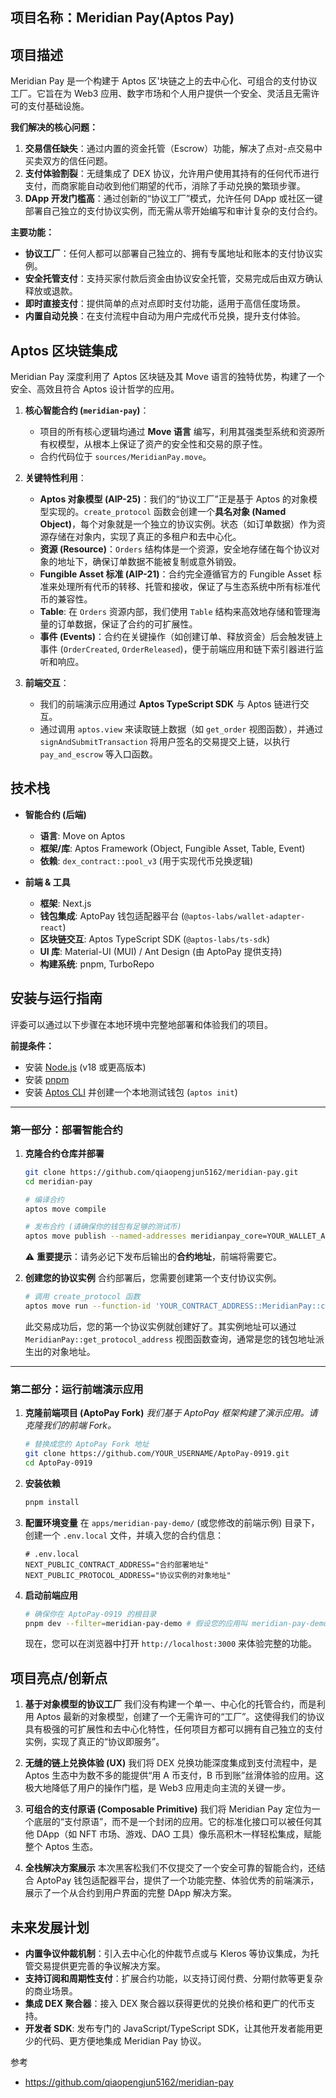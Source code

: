 
## 项目名称：Meridian Pay(Aptos Pay)

## 项目描述

Meridian Pay 是一个构建于 Aptos 区'块链之上的去中心化、可组合的支付协议工厂。它旨在为 Web3 应用、数字市场和个人用户提供一个安全、灵活且无需许可的支付基础设施。

**我们解决的核心问题：**

1. **交易信任缺失**：通过内置的资金托管（Escrow）功能，解决了点对-点交易中买卖双方的信任问题。
2. **支付体验割裂**：无缝集成了 DEX 协议，允许用户使用其持有的任何代币进行支付，而商家能自动收到他们期望的代币，消除了手动兑换的繁琐步骤。
3. **DApp 开发门槛高**：通过创新的“协议工厂”模式，允许任何 DApp 或社区一键部署自己独立的支付协议实例，而无需从零开始编写和审计复杂的支付合约。

**主要功能：**

* **协议工厂**：任何人都可以部署自己独立的、拥有专属地址和账本的支付协议实例。
* **安全托管支付**：支持买家付款后资金由协议安全托管，交易完成后由双方确认释放或退款。
* **即时直接支付**：提供简单的点对点即时支付功能，适用于高信任度场景。
* **内置自动兑换**：在支付流程中自动为用户完成代币兑换，提升支付体验。

## Aptos 区块链集成

Meridian Pay 深度利用了 Aptos 区块链及其 Move 语言的独特优势，构建了一个安全、高效且符合 Aptos 设计哲学的应用。

1. **核心智能合约 (`meridian-pay`)**：

      * 项目的所有核心逻辑均通过 **Move 语言** 编写，利用其强类型系统和资源所有权模型，从根本上保证了资产的安全性和交易的原子性。
      * 合约代码位于 `sources/MeridianPay.move`。

2. **关键特性利用**：

      * **Aptos 对象模型 (AIP-25)**：我们的“协议工厂”正是基于 Aptos 的对象模型实现的。`create_protocol` 函数会创建一个**具名对象 (Named Object)**，每个对象就是一个独立的协议实例。状态（如订单数据）作为资源存储在对象内，实现了真正的多租户和去中心化。
      * **资源 (Resource)**：`Orders` 结构体是一个资源，安全地存储在每个协议对象的地址下，确保订单数据不能被复制或意外销毁。
      * **Fungible Asset 标准 (AIP-21)**：合约完全遵循官方的 Fungible Asset 标准来处理所有代币的转移、托管和接收，保证了与生态系统中所有标准代币的兼容性。
      * **Table**: 在 `Orders` 资源内部，我们使用 `Table` 结构来高效地存储和管理海量的订单数据，保证了合约的可扩展性。
      * **事件 (Events)**：合约在关键操作（如创建订单、释放资金）后会触发链上事件 (`OrderCreated`, `OrderReleased`)，便于前端应用和链下索引器进行监听和响应。

3. **前端交互**：

      * 我们的前端演示应用通过 **Aptos TypeScript SDK** 与 Aptos 链进行交互。
      * 通过调用 `aptos.view` 来读取链上数据（如 `get_order` 视图函数），并通过 `signAndSubmitTransaction` 将用户签名的交易提交上链，以执行 `pay_and_escrow` 等入口函数。

## 技术栈

* **智能合约 (后端)**

  * **语言**: Move on Aptos
  * **框架/库**: Aptos Framework (Object, Fungible Asset, Table, Event)
  * **依赖**: `dex_contract::pool_v3` (用于实现代币兑换逻辑)

* **前端 & 工具**

  * **框架**: Next.js
  * **钱包集成**: AptoPay 钱包适配器平台 (`@aptos-labs/wallet-adapter-react`)
  * **区块链交互**: Aptos TypeScript SDK (`@aptos-labs/ts-sdk`)
  * **UI 库**: Material-UI (MUI) / Ant Design (由 AptoPay 提供支持)
  * **构建系统**: pnpm, TurboRepo

## 安装与运行指南

评委可以通过以下步骤在本地环境中完整地部署和体验我们的项目。

**前提条件：**

* 安装 [Node.js](https://nodejs.org/) (v18 或更高版本)
* 安装 [pnpm](https://pnpm.io/installation)
* 安装 [Aptos CLI](https://www.google.com/search?q=https://aptos.dev/cli-tools/aptos-cli/install-aptos-cli) 并创建一个本地测试钱包 (`aptos init`)

-----

### **第一部分：部署智能合约**

1. **克隆合约仓库并部署**

    ```bash
    git clone https://github.com/qiaopengjun5162/meridian-pay.git
    cd meridian-pay

    # 编译合约
    aptos move compile

    # 发布合约 (请确保你的钱包有足够的测试币)
    aptos move publish --named-addresses meridianpay_core=YOUR_WALLET_ADDRESS
    ```

    ⚠️ **重要提示**：请务必记下发布后输出的**合约地址**，前端将需要它。

2. **创建您的协议实例**
    合约部署后，您需要创建第一个支付协议实例。

    ```bash
    # 调用 create_protocol 函数
    aptos move run --function-id 'YOUR_CONTRACT_ADDRESS::MeridianPay::create_protocol'
    ```

    此交易成功后，您的第一个协议实例就创建好了。其实例地址可以通过 `MeridianPay::get_protocol_address` 视图函数查询，通常是您的钱包地址派生出的对象地址。

-----

### **第二部分：运行前端演示应用**

1. **克隆前端项目 (AptoPay Fork)**
    *我们基于 AptoPay 框架构建了演示应用。请克隆我们的前端 Fork。*

    ```bash
    # 替换成您的 AptoPay Fork 地址
    git clone https://github.com/YOUR_USERNAME/AptoPay-0919.git
    cd AptoPay-0919
    ```

2. **安装依赖**

    ```bash
    pnpm install
    ```

3. **配置环境变量**
    在 `apps/meridian-pay-demo/` (或您修改的前端示例) 目录下，创建一个 `.env.local` 文件，并填入您的合约信息：

    ```
    # .env.local
    NEXT_PUBLIC_CONTRACT_ADDRESS="合约部署地址"
    NEXT_PUBLIC_PROTOCOL_ADDRESS="协议实例的对象地址"
    ```

4. **启动前端应用**

    ```bash
    # 确保你在 AptoPay-0919 的根目录
    pnpm dev --filter=meridian-pay-demo # 假设您的应用叫 meridian-pay-demo
    ```

    现在，您可以在浏览器中打开 `http://localhost:3000` 来体验完整的功能。

## 项目亮点/创新点

1. **基于对象模型的协议工厂**
    我们没有构建一个单一、中心化的托管合约，而是利用 Aptos 最新的对象模型，创建了一个无需许可的“工厂”。这使得我们的协议具有极强的可扩展性和去中心化特性，任何项目方都可以拥有自己独立的支付实例，实现了真正的“协议即服务”。

2. **无缝的链上兑换体验 (UX)**
    我们将 DEX 兑换功能深度集成到支付流程中，是 Aptos 生态中为数不多的能提供“用 A 币支付，B 币到账”丝滑体验的应用。这极大地降低了用户的操作门槛，是 Web3 应用走向主流的关键一步。

3. **可组合的支付原语 (Composable Primitive)**
    我们将 Meridian Pay 定位为一个底层的“支付原语”，而不是一个封闭的应用。它的标准化接口可以被任何其他 DApp（如 NFT 市场、游戏、DAO 工具）像乐高积木一样轻松集成，赋能整个 Aptos 生态。

4. **全栈解决方案展示**
    本次黑客松我们不仅提交了一个安全可靠的智能合约，还结合 AptoPay 钱包适配器平台，提供了一个功能完整、体验优秀的前端演示，展示了一个从合约到用户界面的完整 DApp 解决方案。

## 未来发展计划

* **内置争议仲裁机制**：引入去中心化的仲裁节点或与 Kleros 等协议集成，为托管交易提供更完善的争议解决方案。
* **支持订阅和周期性支付**：扩展合约功能，以支持订阅付费、分期付款等更复杂的商业场景。
* **集成 DEX 聚合器**：接入 DEX 聚合器以获得更优的兑换价格和更广的代币支持。
* **开发者 SDK**: 发布专门的 JavaScript/TypeScript SDK，让其他开发者能用更少的代码、更方便地集成 Meridian Pay 协议。

参考

* <https://github.com/qiaopengjun5162/meridian-pay>
